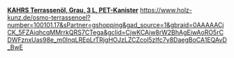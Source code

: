 [**KAHRS Terrassenöl, Grau, 3 L, PET-Kanister**](https://holzhandel-deutschland.de/kahrs-terrassenoel-grau-3-l-pet-kanister-p16074?sPartner=google_shopping?number=00086088&em_src=kw&em_cmp=///&gad_source=1&gbraid=0AAAAAD5S0JZk_I2jhIDifRjOOutrZTmZn)
https://www.holz-kunz.de/osmo-terrassenoel?number=100101.17&sPartner=gshopping&gad_source=1&gbraid=0AAAAACjCK_5FZAiqhcqMMrrkQRS7CTega&gclid=CjwKCAjw8rW2BhAgEiwAoRO5rCDWFznxUas98e_m0InqLREpLrTRjgHOJzLZCZcol5zIfc7y8DaegBoCA1EQAvD_BwE